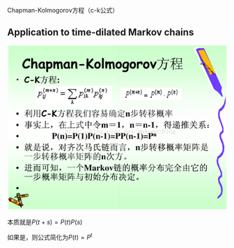 Chapman-Kolmogorov方程（c-k公式）


## Application to time-dilated Markov chains

![Chapman–Kolmogorov equation](Resources/2.%20Mathematics/2.%20Applied%20mathematics%E2%80%8E/Probability%20theory/Stochastic%20process/Markov%20chain/Chapman%E2%80%93Kolmogorov%20equation.png)

本质就是$P(t+s)=P(t) P(s)$

如果是[](2.%20Mathematics/2.%20Applied%20mathematics%E2%80%8E/Probability%20theory/Stochastic%20process/Markov%20chain/Discrete-time%20Markov%20chain.md#^809693%7CTime-homogeneous%20Markov%20chains)，则公式简化为$P(t)=P^{t}$